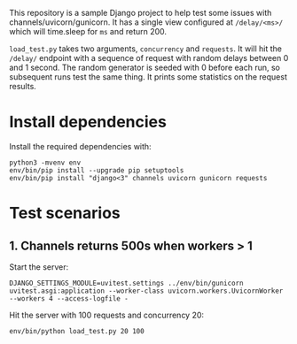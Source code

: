 This repository is a sample Django project to help test some issues with channels/uvicorn/gunicorn. It has a single view configured at `/delay/<ms>/` which will time.sleep for `ms` and return 200.

`load_test.py` takes two arguments, `concurrency` and `requests`. It will hit the `/delay/` endpoint with a sequence of request with random delays between 0 and 1 second. The random generator is seeded with 0 before each run, so subsequent runs test the same thing. It prints some statistics on the request results.


# Install dependencies

Install the required dependencies with:

```
python3 -mvenv env
env/bin/pip install --upgrade pip setuptools
env/bin/pip install "django<3" channels uvicorn gunicorn requests
```

# Test scenarios

## 1. Channels returns 500s when workers > 1

Start the server:

```
DJANGO_SETTINGS_MODULE=uvitest.settings ../env/bin/gunicorn uvitest.asgi:application --worker-class uvicorn.workers.UvicornWorker --workers 4 --access-logfile -
```

Hit the server with 100 requests and concurrency 20:

```
env/bin/python load_test.py 20 100
```


